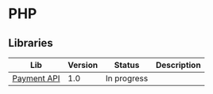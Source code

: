 # PHP

## Libraries

| Lib                          | Version | Status      | Description |
| ---------------------------- | ------- | ----------- | ----------- |
| [Payment API](PaymentAPI.js) | 1.0     | In progress |             |
